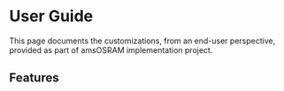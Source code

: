 # User Guide

This page documents the customizations, from an end-user perspective, provided as part of amsOSRAM implementation project.


## Features




